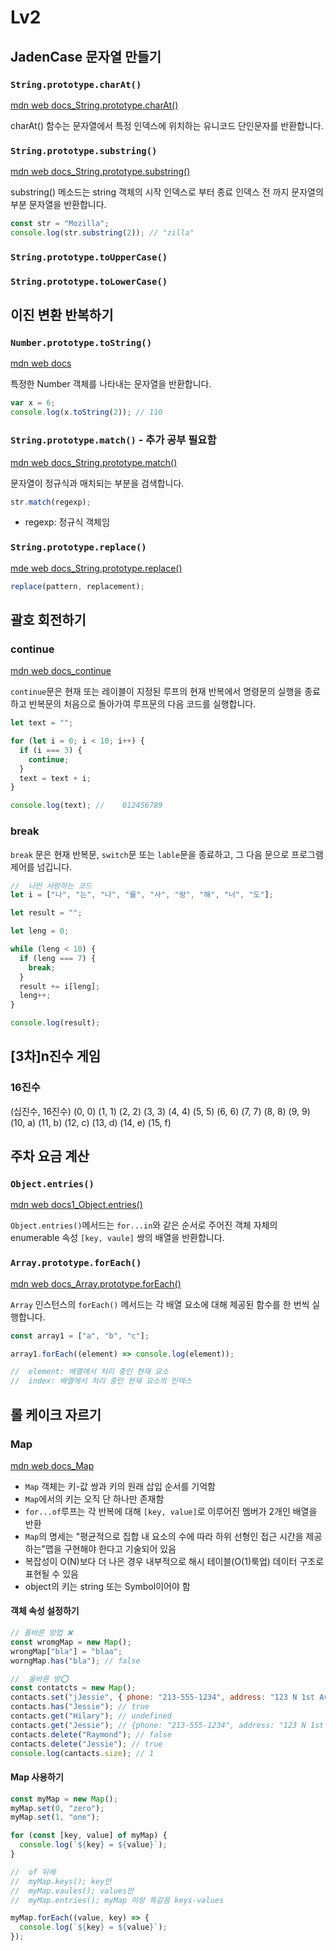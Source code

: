 # Lv2

## JadenCase 문자열 만들기

### `String.prototype.charAt()`

[mdn web docs_String.prototype.charAt()]("https://developer.mozilla.org/ko/docs/Web/JavaScript/Reference/Global_Objects/String/charAt")

charAt() 함수는 문자열에서 특정 인덱스에 위치하는 유니코드 단인문자를 반환합니다.

### `String.prototype.substring()`

[mdn web docs_String.prototype.substring()]("https://developer.mozilla.org/ko/docs/Web/JavaScript/Reference/Global_Objects/String/substring")

substring() 메소드는 string 객체의 시작 인덱스로 부터 종료 인덱스 전 까지 문자열의 부분 문자열을 반환합니다.

```js
const str = "Mozilla";
console.log(str.substring(2)); // "zilla"
```

### `String.prototype.toUpperCase()`

### `String.prototype.toLowerCase()`

## 이진 변환 반복하기

### `Number.prototype.toString()`

[mdn web docs]("https://developer.mozilla.org/ko/docs/Web/JavaScript/Reference/Global_Objects/Number/toString")

특정한 Number 객체를 나타내는 문자열을 반환합니다.

```js
var x = 6;
console.log(x.toString(2)); // 110
```

### `String.prototype.match()` - 추가 공부 필요함

[mdn web docs_String.prototype.match()]("https://developer.mozilla.org/ko/docs/Web/JavaScript/Reference/Global_Objects/String/match")

문자열이 정규식과 매치되는 부분을 검색합니다.

```js
str.match(regexp);
```

- regexp: 정규식 객체임

### `String.prototype.replace()`

[mde web docs_String.prototype.replace()]("https://developer.mozilla.org/en-US/docs/Web/JavaScript/Reference/Global_Objects/String/replace")

```js
replace(pattern, replacement);
```

## 괄호 회전하기

### continue

[mdn web docs_continue]("https://developer.mozilla.org/ko/docs/Web/JavaScript/Reference/Statements/continue")

`continue`문은 현재 또는 레이블이 지정된 루프의 현재 반복에서 명령문의 실행을 종료하고 반복문의 처음으로 돌아가여 루프문의 다음 코드를 실행합니다.

```js
let text = "";

for (let i = 0; i < 10; i++) {
  if (i === 3) {
    continue;
  }
  text = text + i;
}

console.log(text); //    012456789
```

### break

`break` 문은 현재 반복문, `switch`문 또는 `lable`문을 종료하고, 그 다음 문으로 프로그램 제어를 넘깁니다.

```js
//  나만 사랑하는 코드
let i = ["나", "는", "나", "를", "사", "랑", "해", "너", "도"];

let result = "";

let leng = 0;

while (leng < 10) {
  if (leng === 7) {
    break;
  }
  result += i[leng];
  leng++;
}

console.log(result);
```

## [3차]n진수 게임

### 16진수

(십진수, 16진수)
(0, 0)
(1, 1)
(2, 2)
(3, 3)
(4, 4)
(5, 5)
(6, 6)
(7, 7)
(8, 8)
(9, 9)
(10, a)
(11, b)
(12, c)
(13, d)
(14, e)
(15, f)

## 주차 요금 계산

### `Object.entries()`

[mdn web docs1_Object.entries()]("https://developer.mozilla.org/ko/docs/Web/JavaScript/Reference/Global_Objects/Object/entries")

`Object.entries()`메서드는 `for...in`와 같은 순서로 주어진 객체 자체의 enumerable 속성 `[key, vaule]` 쌍의 배열을 반환합니다.

### `Array.prototype.forEach()`

[mdn web docs_Array.prototype.forEach()]("https://developer.mozilla.org/ko/docs/Web/JavaScript/Reference/Global_Objects/Array/forEach")

`Array` 인스턴스의 `forEach()` 메서드는 각 배열 요소에 대해 제공된 함수를 한 번씩 실행합니다.

```js
const array1 = ["a", "b", "c"];

array1.forEach((element) => console.log(element));

//  element: 배열에서 처리 중인 현재 요소
//  index: 배열에서 처리 중인 현재 요소의 인덱스
```

## 롤 케이크 자르기

### Map

[mdn web docs_Map]("https://developer.mozilla.org/ko/docs/Web/JavaScript/Reference/Global_Objects/Map")

- `Map` 객체는 키-값 쌍과 키의 원래 삽입 순서를 기억함
- `Map`에서의 키는 오직 단 하나만 존재함
- `for...of`루프는 각 반복에 대해 `[key, value]`로 이루어진 멤버가 2개인 배열을 반환
- `Map`의 명세는 "평균적으로 집합 내 요소의 수에 따라 하위 선형인 접근 시간을 제공하는"맵을 구현해야 한다고 기술되어 있음
- 복잡성이 O(N)보다 더 나은 경우 내부적으로 해시 테이블(O(1)룩업) 데이터 구조로 표현될 수 있음
- object의 키는 string 또는 Symbol이어야 함

#### 객체 속성 설정하기

```js
// 올바른 방법 ❌
const wromgMap = new Map();
wrongMap["bla"] = "blaa";
worngMap.has("bla"); // false
```

```js
//  올바른 방⭕
const contatcts = new Map();
contacts.set("jJessie", { phone: "213-555-1234", address: "123 N 1st Ave" });
contacts.has("Jessie"); // true
contacts.get("Hilary"); // undefined
contacts.get("Jessie"); // {phone: "213-555-1234", address: "123 N 1st Ave"}
contacts.delete("Raymond"); // false
contacts.delete("Jessie"); // true
console.log(cantacts.size); // 1
```

#### Map 사용하기

```js
const myMap = new Map();
myMap.set(0, "zero");
myMap.set(1, "one");

for (const [key, value] of myMap) {
  console.log(`${key} = ${value}`);
}

//  of 뒤에
//  myMap.keys(); key만
//  myMap.vaules(); values만
//  myMap.entries(); myMap 이랑 똑같음 keys-values
```

```js
myMap.forEach((value, key) => {
  console.log(`${key} = ${value}`);
});
```
